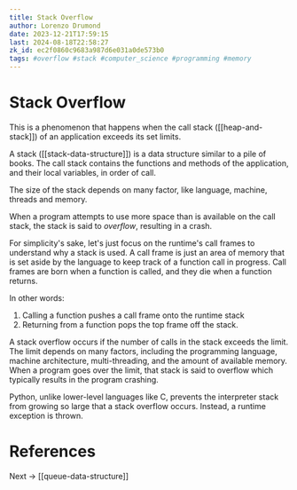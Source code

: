```yaml
---
title: Stack Overflow
author: Lorenzo Drumond
date: 2023-12-21T17:59:15
last: 2024-08-18T22:58:27
zk_id: ec2f0860c9683a987d6e031a0de573b0
tags: #overflow #stack #computer_science #programming #memory
---
```



# Stack Overflow
This is a phenomenon that happens when the call stack ([[heap-and-stack]]) of an application exceeds its set limits.

A stack ([[stack-data-structure]]) is a data structure similar to a pile of books. The call stack contains
the functions and methods of the application, and their local variables, in order of call.

The size of the stack depends on many factor, like language, machine, threads and memory.

When a program attempts to use more space than is available on the call stack, the stack is said to
_overflow_, resulting in a crash.


For simplicity's sake, let's just focus on the runtime's call frames to understand why a stack is used. A call frame is just an area of memory that is set aside by the language to keep track of a function call in progress. Call frames are born when a function is called, and they die when a function returns.

In other words:

1. Calling a function pushes a call frame onto the runtime stack
2. Returning from a function pops the top frame off the stack.


A stack overflow occurs if the number of calls in the stack exceeds the limit. The limit depends on many factors, including the programming language, machine architecture, multi-threading, and the amount of available memory. When a program goes over the limit, that stack is said to overflow which typically results in the program crashing.

Python, unlike lower-level languages like C, prevents the interpreter stack from growing so large that a stack overflow occurs. Instead, a runtime exception is thrown.

# References

Next -> [[queue-data-structure]]
